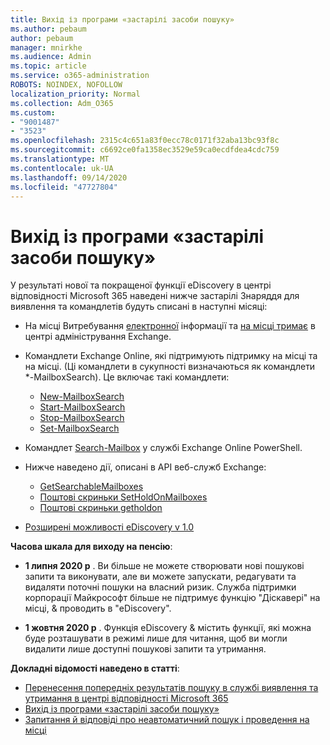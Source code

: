 ```yaml
---
title: Вихід із програми «застарілі засоби пошуку»
ms.author: pebaum
author: pebaum
manager: mnirkhe
ms.audience: Admin
ms.topic: article
ms.service: o365-administration
ROBOTS: NOINDEX, NOFOLLOW
localization_priority: Normal
ms.collection: Adm_O365
ms.custom:
- "9001487"
- "3523"
ms.openlocfilehash: 2315c4c651a83f0ecc78c0171f32aba13bc93f8c
ms.sourcegitcommit: c6692ce0fa1358ec3529e59ca0ecdfdea4cdc759
ms.translationtype: MT
ms.contentlocale: uk-UA
ms.lasthandoff: 09/14/2020
ms.locfileid: "47727804"
---
```

# <a name="retirement-of-legacy-ediscovery-tools"></a>Вихід із програми «застарілі засоби пошуку»

У результаті нової та покращеної функції eDiscovery в центрі відповідності Microsoft 365 наведені нижче застарілі Знаряддя для виявлення та командлетів будуть списані в наступні місяці:

- На місці Витребування [електронної](https://docs.microsoft.com/exchange/security-and-compliance/in-place-ediscovery/in-place-ediscovery) інформації та [на місці тримає](https://docs.microsoft.com/exchange/security-and-compliance/create-or-remove-in-place-holds) в центрі адміністрування Exchange.

- Командлети Exchange Online, які підтримують підтримку на місці та на місці. (Ці командлети в сукупності визначаються як командлети *-MailboxSearch). Це включає такі командлети:

    - [New-MailboxSearch](https://docs.microsoft.com/powershell/module/exchange/policy-and-compliance-content-search/new-mailboxsearch)
    - [Start-MailboxSearch](https://docs.microsoft.com/powershell/module/exchange/policy-and-compliance-content-search/start-mailboxsearch)
    - [Stop-MailboxSearch](https://docs.microsoft.com/powershell/module/exchange/policy-and-compliance-content-search/stop-mailboxsearch)
    - [Set-MailboxSearch](https://docs.microsoft.com/powershell/module/exchange/policy-and-compliance-content-search/set-mailboxsearch)

- Командлет [Search-Mailbox](https://docs.microsoft.com/powershell/module/exchange/mailboxes/search-mailbox?view=exchange-ps) у службі Exchange Online PowerShell.
- Нижче наведено дії, описані в API веб-служб Exchange:
    - [GetSearchableMailboxes](https://docs.microsoft.com/exchange/client-developer/web-service-reference/getsearchablemailboxes-operation)
    - [Поштові скриньки SetHoldOnMailboxes](https://docs.microsoft.com/exchange/client-developer/web-service-reference/setholdonmailboxes-operation)
    - [Поштові скриньки getholdon](https://docs.microsoft.com/exchange/client-developer/web-service-reference/getholdonmailboxes-operation)

- [Розширені можливості eDiscovery v 1.0](https://docs.microsoft.com/microsoft-365/compliance/office-365-advanced-ediscovery)

**Часова шкала для виходу на пенсію**:
- **1 липня 2020 р** . Ви більше не можете створювати нові пошукові запити та виконувати, але ви можете запускати, редагувати та видаляти поточні пошуки на власний ризик. Служба підтримки корпорації Майкрософт більше не підтримує функцію "Діскавері" на місці, & проводить в "eDiscovery".
    
- **1 жовтня 2020 р** . Функція eDiscovery & містить функції, які можна буде розташувати в режимі лише для читання, щоб ви могли видалити лише доступні пошукові запити та утримання.

**Докладні відомості наведено в статті**:

 - [Перенесення попередніх результатів пошуку в службі виявлення та утримання в центрі відповідності Microsoft 365](https://docs.microsoft.com/microsoft-365/compliance/migrate-legacy-ediscovery-searches-and-holds)
 - [Вихід із програми «застарілі засоби пошуку»](https://docs.microsoft.com/microsoft-365/compliance/legacy-ediscovery-retirement)
 - [Запитання й відповіді про неавтоматичний пошук і проведення на місці](https://docs.microsoft.com/microsoft-365/compliance/legacy-ediscovery-retirement#faqs-about-in-place-ediscovery-and-in-place-holds)



